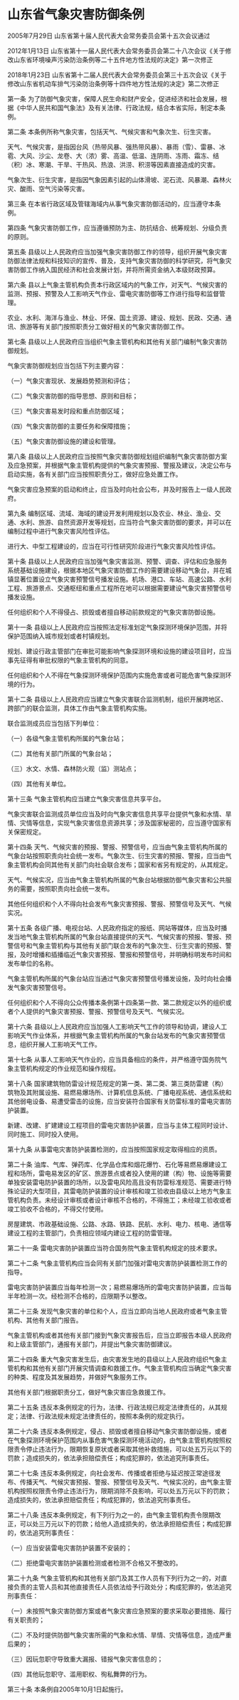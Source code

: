 # 山东省气象灾害防御条例

2005年7月29日 山东省第十届人民代表大会常务委员会第十五次会议通过

2012年1月13日 山东省第十一届人民代表大会常务委员会第二十八次会议《关于修改山东省环境噪声污染防治条例等二十五件地方性法规的决定》第一次修正

2018年1月23日 山东省第十二届人民代表大会常务委员会第三十五次会议《关于修改山东省机动车排气污染防治条例等十四件地方性法规的决定》第二次修正



第一条 为了防御气象灾害，保障人民生命和财产安全，促进经济和社会发展，根据《中华人民共和国气象法》及有关法律、行政法规，结合本省实际，制定本条例。

第二条 本条例所称气象灾害，包括天气、气候灾害和气象次生、衍生灾害。

天气、气候灾害，是指因台风（热带风暴、强热带风暴）、暴雨（雪）、雷暴、冰雹、大风、沙尘、龙卷、大（浓）雾、高温、低温、连阴雨、冻雨、霜冻、结（积）冰、寒潮、干旱、干热风、热浪、洪涝、积涝等因素直接造成的灾害。

气象次生、衍生灾害，是指因气象因素引起的山体滑坡、泥石流、风暴潮、森林火灾、酸雨、空气污染等灾害。

第三条 在本省行政区域及管辖海域内从事气象灾害防御活动的，应当遵守本条例。

第四条 气象灾害防御工作，应当遵循预防为主、防抗结合、统筹规划、分级负责的原则。

第五条 县级以上人民政府应当加强气象灾害防御工作的领导，组织开展气象灾害防御法律法规和科技知识的宣传、普及，支持气象灾害防御的科学研究，将气象灾害防御工作纳入国民经济和社会发展计划，并将所需资金纳入本级财政预算。

第六条 县以上气象主管机构负责本行政区域内的气象工作，对天气、气候灾害的监测、预报、预警及人工影响天气作业、雷电灾害防御等工作进行指导和监督管理。

农业、水利、海洋与渔业、林业、环保、国土资源、建设、规划、民政、交通、通讯、旅游等有关部门按照职责分工做好相关的气象灾害防御工作。

第七条 县级以上人民政府应当组织气象主管机构和其他有关部门编制气象灾害防御规划。

气象灾害防御规划应当包括下列主要内容：

（一）气象灾害现状、发展趋势预测和评估；

（二）气象灾害防御的指导思想、原则和目标；

（三）气象灾害易发时段和重点防御区域；

（四）气象灾害防御的主要任务和保障措施；

（五）气象灾害防御设施的建设和管理。

第八条 县级以上人民政府应当按照气象灾害防御规划组织编制气象灾害防御方案及应急预案，并根据气象主管机构提供的气象灾害预报、警报及建议，决定公布与启动实施，各有关部门应当按照职责分工，做好应急处置工作。

气象灾害应急预案的启动和终止，应当及时向社会公布，并及时报告上一级人民政府。

第九条 编制区域、流域、海域的建设开发利用规划以及农业、林业、渔业、交通、水利、旅游、自然资源开发等规划，应当符合气象灾害防御的要求，并可以在编制过程中进行气象灾害风险性评估。

进行大、中型工程建设的，应当在可行性研究阶段进行气象灾害风险性评估。

第十条 县级以上人民政府应当加强气象灾害监测、预警、调查、评估和应急服务系统基础设施建设，根据本地区气象灾害防御工作的需要建设移动气象台，并在城镇显著位置设立气象灾害预警信号播发设施。机场、港口、车站、高速公路、水利工程、旅游景点、交通枢纽和重点工程所在地可以根据需要建设气象灾害预警信号播发设施。

任何组织和个人不得侵占、损毁或者擅自移动前款规定的气象灾害防御设施。

第十一条 县级以上人民政府应当按照法定标准划定气象探测环境保护范围，并将保护范围纳入城市规划或者村镇规划。

规划、建设行政主管部门在审批可能影响气象探测环境和设施的建设项目时，应当事先征得有审批权限的气象主管机构的同意。

任何组织和个人不得在气象探测环境保护范围内实施危害或者可能危害气象探测环境的行为。

第十二条 县级以上人民政府应当建立气象灾害联合监测机制，组织开展跨地区、跨部门的联合监测，具体工作由气象主管机构实施。

联合监测成员应当包括下列单位：

（一）各级气象主管机构所属的气象台站；

（二）其他有关部门所属的气象台站；

（三）水文、水情、森林防火观（监）测站点；

（四）其他有关单位。

第十三条 气象主管机构应当建立气象灾害信息共享平台。

气象灾害联合监测成员单位应当及时向气象灾害信息共享平台提供气象和水情、旱情、灾情等信息，实现气象灾害信息资源共享；涉及国家秘密的，应当遵守国家有关保密规定。

第十四条 天气、气候灾害的预报、警报、预警信号，应当由气象主管机构所属的气象台站按照职责向社会统一发布。气象次生、衍生灾害的预报、警报，应当由气象主管机构会同其他有关部门向社会联合发布；国家和省另有规定的，从其规定。

天气、气候实况，应当由气象主管机构所属的气象台站根据防御气象灾害和公共服务的需要，按照职责向社会统一发布。

其他任何组织和个人不得向社会发布气象灾害预报、警报、预警信号及天气、气候实况。

第十五条 各级广播、电视台站、人民政府指定的报纸、网站等媒体，应当及时播发当地气象主管机构所属的气象台站直接提供的天气、气候灾害的预报、警报、预警信号和气象主管机构与其他有关部门联合发布的气象次生、衍生灾害的预报、警报，及时增播和插播临近气象灾害预报、警报和预警信号，并明确标明发布时间和发布单位的名称。

气象主管机构所属的气象台站应当通过气象灾害预警信号播发设施，及时向社会播发气象灾害预警信号。

任何组织和个人不得向公众传播本条例第十四条第一款、第二款规定以外的组织或者个人提供的气象灾害预报、警报、预警信号及天气、气候实况。

第十六条 县级以上人民政府应当加强人工影响天气工作的领导和协调，建设人工影响天气作业体系，并根据气象主管机构所属的气象台站发布的气象灾害预警信息，组织开展人工影响天气工作。

第十七条 从事人工影响天气作业的，应当具备相应的条件，并严格遵守国务院气象主管机构规定的作业规范和操作规程。

第十八条 国家建筑物防雷设计规范规定的第一类、第二类、第三类防雷建（构）筑物及其附属设施、易燃易爆场所、计算机信息系统、广播电视系统、通信系统和其他弱电设备、易遭受雷击的设施，应当安装符合国家有关防雷标准的雷电灾害防护装置。

新建、改建、扩建建设工程项目的雷电灾害防护装置，应当与主体工程同时设计、同时施工、同时投入使用。

第十九条 从事雷电灾害防护装置检测的，应当按照国家规定取得相应的资质。

第二十条 油库、气库、弹药库、化学品仓库和烟花爆竹、石化等易燃易爆建设工程和场所，雷电易发区的矿区、旅游景点或者投入使用的建（构）物、设施等需要单独安装雷电防护装置的场所，以及雷电风险高且没有防雷标准规范、需要进行特殊论证的大型项目，其雷电防护装置的设计审核和竣工验收由县级以上地方气象主管机构负责。未经设计审核或者设计审核不合格的，不得施工；未经竣工验收或者竣工验收不合格的，不得交付使用。

房屋建筑、市政基础设施、公路、水路、铁路、民航、水利、电力、核电、通信等建设工程的主管部门，负责相应领域内建设工程的防雷管理。

第二十一条 雷电灾害防护装置应当符合国务院气象主管机构规定的技术要求。

第二十二条 气象主管机构应当会同有关部门加强对雷电灾害防护装置检测工作的指导。

雷电灾害防护装置应当每年检测一次；易燃易爆场所的雷电灾害防护装置，应当每半年检测一次。经检测不合格的，应限期予以整改。

第二十三条 发现气象灾害的单位和个人，应当立即向当地人民政府或者气象主管机构、其他有关部门报告。

气象主管机构或者其他有关部门接到气象灾害报告后，应当立即报告本级人民政府和上级主管部门，通报有关部门，并提出气象灾害防御建议。

第二十四条 重大气象灾害发生后，由灾害发生地的县级以上人民政府组织气象主管机构和其他有关部门开展灾情调查和救援工作。气象主管机构应当确定气象灾害的种类、程度及其发展趋势，并做好气象服务工作。

其他有关部门根据职责分工，做好气象灾害应急救援工作。

第二十五条 违反本条例规定的行为，法律、行政法规已规定法律责任的，从其规定；法律、行政法规未规定法律责任的，按照本条例的规定执行。

第二十六条 违反本条例规定，侵占、损毁或者擅自移动气象灾害防御设施，或者在气象探测环境保护范围内从事危害气象探测环境活动的，由气象主管机构按照权限责令停止违法行为，限期恢复原状或者采取其他补救措施，可以处五万元以下的罚款；造成损失的，依法承担赔偿责任；构成犯罪的，依法追究刑事责任。

第二十七条 违反本条例规定，向社会发布、传播或者拒绝与延迟按正常途径发布、传播天气、气候灾害预报、警报、预警信号及天气、气候实况的，由气象主管机构按照权限责令停止违法行为，限期消除不良影响，可以处五万元以下的罚款；造成损失的，依法承担赔偿责任；构成犯罪的，依法追究刑事责任。

第二十八条 违反本条例规定，有下列行为之一的，由气象主管机构责令限期改正，可以处三万元以下的罚款；给他人造成损失的，依法承担赔偿责任；构成犯罪的，依法追究刑事责任：

（一）应当安装雷电灾害防护装置不安装的；

（二）拒绝雷电灾害防护装置检测或者检测不合格又不整改的。

第二十九条 气象主管机构和其他有关部门及其工作人员有下列行为之一的，对直接负责的主管人员和其他直接责任人员依法给予行政处分；构成犯罪的，依法追究刑事责任：

（一）未按照气象灾害防御方案或者气象灾害应急预案的要求采取必要措施、履行有关职责的；

（二）不及时提供防御气象灾害所需的气象和水情、旱情、灾情等信息，造成严重后果的；

（三）因玩忽职守导致重大漏报、错报气象灾害信息的；

（四）其他玩忽职守、滥用职权、徇私舞弊的行为。

第三十条 本条例自2005年10月1日起施行。